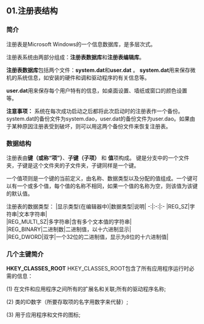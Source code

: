 ## 01.注册表结构
### 简介
  注册表是Microsoft Windows的一个信息数据库，是多层次式。
  
  注册表系统由两部分组成：**注册表数据库**和**注册表编辑库**。
  
  **注册表数据库**包括两个文件：**system.dat**和**user.dat**
  。
  **system.dat**用来保存微机的系统信息，如安装的硬件和调和驱动程序的有关信息等。
  
  **user.dat**用来保存每个用户特有的信息，如桌面设置、墙纸或窗口的颜色设置等。
  
  
  **注意事项：**
  系统在每次成功启动之后都将此次启动时的注册表作一个备份。system.dat的备份文件为system.dao，user.dat的备份文件为user.dao。如果由于某种原因注册表受到破坏，则可以用这两个备份文件来恢复注册表。
  
### 数据结构
  注册表由**键（或称“项”）**、**子键（子项）** 和 **值**项构成。
  键是分支中的一个文件夹，子键是这个文件夹的子文件夹，子键同样是一个键。
  
  一个值项则是一个键的当前定义，由名称、数据类型以及分配的值组成。一个键可以有一个或多个值，每个值的名称不相同，如果一个值的名称为空，则该值为该键的默认值。
  
  注册表的数据类型：
  |显示类型(在编辑器中)|数据类型|说明|
  -:|:-:|:-
  |REG_SZ|字符串|文本字符串|  
  |REG_MULTI_SZ|多字符串|含有多个文本值的字符串|  
  |REG_BINARY|二进制数|二进制值，以十六进制显示|   
  |REG_DWORD|双字|一个32位的二进制值，显示为8位的十六进制值|   
### 几个主键简介
  **HKEY_CLASSES_ROOT**
  HKEY_CLASSES_ROOT包含了所有应用程序运行时必需的信息：
  
  (1) 在文件和应用程序之间所有的扩展名和关联;所有的驱动程序名称;
  
  (2) 类的ID数字（所要存取项的名字用数字来代替）;
  
  (3) 用于应用程序和文件的图标;
  
  
  
